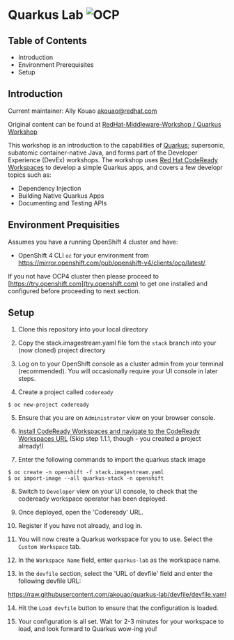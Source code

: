 # Quarkus Lab ![OCP](https://img.shields.io/badge/OCP-4.4.3-green)

## Table of Contents
 * Introduction
 * Environment Prerequisites
 * Setup

## Introduction

Current maintainer: Ally Kouao <akouao@redhat.com>

Original content can be found at [RedHat-Middleware-Workshop / Quarkus Workshop](https://github.com/RedHat-Middleware-Workshops/quarkus-workshop)

This workshop is an introduction to the capabilities of [Quarkus](https://quarkus.io); supersonic, subatomic container-native Java, and forms part of the Developer Experience (DevEx) workshops. The workshop uses [Red Hat CodeReady Workspaces](https://www.redhat.com/en/technologies/jboss-middleware/codeready-workspaces) to develop a simple Quarkus apps, and covers a few developr topics such as:

* Dependency Injection
* Building Native Quarkus Apps
* Documenting and Testing APIs

## Environment Prequisities

Assumes you have a running OpenShift 4 cluster and have:

- OpenShift 4 CLI `oc` for your environment from https://mirror.openshift.com/pub/openshift-v4/clients/ocp/latest/.

If you not have OCP4 cluster then please proceed to [https://try.openshift.com](try.openshift.com) to get one installed and configured before proceeding to next section.

## Setup

1. Clone this repository into your local directory

2. Copy the stack.imagestream.yaml file fom the `stack` branch into your (now cloned) project directory

3. Log on to your OpenShift console as a cluster admin from your terminal (recommended). You will occasionally require your UI console in later steps.

4. Create a project called `codeready`
```
$ oc new-project codeready
```

5. Ensure that you are on `Administrator` view on your browser console.

6. [Install CodeReady Workspaces and navigate to the CodeReady Workspaces URL](https://access.redhat.com/documentation/en-us/red_hat_codeready_workspaces/2.0/html/installation_guide/installing-codeready-workspaces-on-ocp-4_crw) (Skip step 1.1.1, though - you created a project already!)

7. Enter the following commands to import the quarkus stack image

```
$ oc create -n openshift -f stack.imagestream.yaml
$ oc import-image --all quarkus-stack -n openshift
```

8. Switch to `Developer` view on your UI console, to check that the codeready workspace operator has been deployed.

9. Once deployed, open the 'Codeready' URL.

10. Register if you have not already, and log in.

11. You will now create a Quarkus workspace for you to use. Select the `Custom Workspace` tab.

12. In the `Workspace Name` field, enter `quarkus-lab` as the workspace name.

13. In the `devfile` section, select the 'URL of devfile' field and enter the following devfile URL:

https://raw.githubusercontent.com/akouao/quarkus-lab/devfile/devfile.yaml

14. Hit the `Load devfile` button to ensure that the configuration is loaded.

15. Your configuration is all set. Wait for 2-3 minutes for your workspace to load, and look forward to Quarkus wow-ing you!